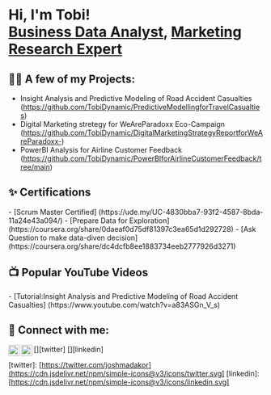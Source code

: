 <h1>Hi, I'm Tobi! <br/><a href="https://github.com/TobiDynamic">Business Data Analyst</a>, <a href="[https://www.linkedin.com/in/adekanmi-oluwatobiloba/]">Marketing Research Expert</a>

<h2>👨‍💻 A few of my Projects:</h2>

  - Insight Analysis and Predictive Modeling of Road Accident Casualties (https://github.com/TobiDynamic/PredictiveModellingforTravelCasualties)
  -  Digital Marketing stretegy for WeAreParadoxx Eco-Campaign (https://github.com/TobiDynamic/DigitalMarketingStrategyReportforWeAreParadoxx-)
  -  PowerBI Analysis for Airline Customer Feedback (https://github.com/TobiDynamic/PowerBIforAirlineCustomerFeedback/tree/main)
    
<h2>✨ Certifications</h2>
- [Scrum Master Certified] (https://ude.my/UC-4830bba7-93f2-4587-8bda-11a24e43a094/)
- [Prepare Data for Exploration] (https://coursera.org/share/0daeaf0d75df81397c3ea65d1d292728)
- [Ask Question to make data-diven decision] (https://coursera.org/share/dc4dcfb8ee1883734eeb2777926d3271) 

<h2>📺 Popular YouTube Videos</h2>
- [Tutorial:Insight Analysis and Predictive Modeling of Road Accident Casualties] (https://www.youtube.com/watch?v=a83ASGn_V_s)

<h2> 🤳 Connect with me:</h2>

[<img align="left" alt="JoshMadakor | Twitter" width="22px" src="https://cdn.jsdelivr.net/npm/simple-icons@v3/icons/twitter.svg" />][twitter]
[<img align="left" alt="JoshMadakor | LinkedIn" width="22px" src="https://cdn.jsdelivr.net/npm/simple-icons@v3/icons/linkedin.svg" />][linkedin]

[twitter]: [https://twitter.com/joshmadakor](https://cdn.jsdelivr.net/npm/simple-icons@v3/icons/twitter.svg]
[linkedin]: [https://cdn.jsdelivr.net/npm/simple-icons@v3/icons/linkedin.svg]

<!--
**TobiDynamic/TobiDynamic** is a ✨ _special_ ✨ repository because its `README.md` (this file) appears on your GitHub profile.

Here are some ideas to get you started:

- 🔭 I’m currently working on ...
- 🌱 I’m currently learning ...
- 👯 I’m looking to collaborate on ...
- 🤔 I’m looking for help with ...
- 💬 Ask me about ...
- 📫 How to reach me: ...
- 😄 Pronouns: ...
- ⚡ Fun fact: ...
-->
